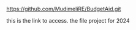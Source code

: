 https://github.com/MudimeliRE/BudgetAid.git


this is the link to access. the file project for 2024
